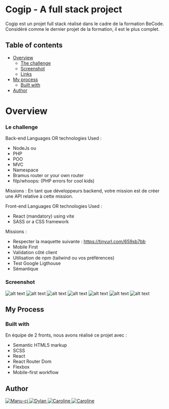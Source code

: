# Cogip - A full stack project

Cogip est un projet full stack réalisé dans le cadre de la formation BeCode. Considéré comme le dernier projet de la formation, il est le plus complet. 

## Table of contents

- [Overview](#overview)
  - [The challenge](#the-challenge)
  - [Screenshot](#screenshot)
  - [Links](#links)
- [My process](#my-process)
  - [Built with](#built-with)
- [Author](#author)

# Overview 

### Le challenge

Back-end
Languages OR technologies Used :

- NodeJs
ou
- PHP 
- POO
- MVC
- Namespace
- Bramus router or your own router
- filp/whoops: (PHP errors for cool kids)

Missions :
En tant que développeurs backend, votre mission est de créer une API relative à cette mission.

Front-end
Languages OR technologies Used :

- React (mandatory) using vite
- SASS or a CSS framework

Missions :
- Respecter la maquette suivante : https://tinyurl.com/659sb7bb
- Mobile First
- Validation côté client
- Utilisation de npm (tailwind ou vos préférences)
- Test Google Ligthouse
- Sémantique

### Screenshot 

![alt text](./screenshots/cogip.png)
![alt text](./screenshots/cogip2.png)
![alt text](./screenshots/cogip3.png)
![alt text](./screenshots/cogip4.png)
![alt text](./screenshots/cogip5.png)
![alt text](./screenshots/cogip6.png)
![alt text](./screenshots/cogip7.png)

## My Process

### Built with

En équipe de 2 fronts, nous avons réalisé ce projet avec :

- Semantic HTML5 markup
- SCSS
- React
- React Router Dom
- Flexbox
- Mobile-first workflow

## Author


<a href="https://github.com/manu-cj">
    <img src="https://img.shields.io/badge/Front-Manu--cj-blue?style=for-the-badge&logo=github&logoColor=white" alt="Manu-cj" />
</a>

<a href="https://github.com/HappyFeys">
    <img src="https://img.shields.io/badge/Front-Dylan-blue?style=for-the-badge&logo=github&logoColor=white" alt="Dylan" />
</a>

<a href="https://github.com/Caroline1123">
    <img src="https://img.shields.io/badge/Back-Caroline-red?style=for-the-badge&logo=github&logoColor=white" alt="Caroline" />
</a>

<a href="https://github.com/MJordanBecode">
    <img src="https://img.shields.io/badge/Back-Jordan-red?style=for-the-badge&logo=github&logoColor=white" alt="Caroline" />
</a>





